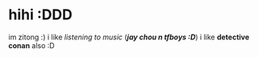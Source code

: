 # hihi :DDD
im zitong :)
i like *listening to music* (***jay chou n tfboys :D***)
i like **detective conan** also :D
